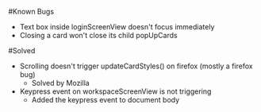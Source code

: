 #Known Bugs
* Text box inside loginScreenView doesn't focus immediately
* Closing a card won't close its child popUpCards

#Solved
* Scrolling doesn't trigger updateCardStyles() on firefox (mostly a firefox bug)
    - Solved by Mozilla
* Keypress event on workspaceScreenView is not triggering
    - Added the keypress event to document body
